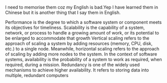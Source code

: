 I need to memorise them coz my English is bad.Yep I have learned them in Chinese but it is another thing that I say them in English.


Performance is the degree to which a software system or component meets its objectives for timeliness.
Scalability is the capability of a system, network, or process to handle a growing amount of work, or its potential to be enlarged to accommodate that growth
Vertical scaling refers to the approach of scaling a system by adding resources (memory, CPU, disk, etc.) to a single node. Meanwhile, horizontal scaling refers to the approach of scaling by adding more nodes to the system.
In the context of software systems, availability is the probability of a system to work as required, when required, during a mission.
Redundancy is one of the widely used mechanisms to achieve higher availability. It refers to storing data into multiple, redundant computers
